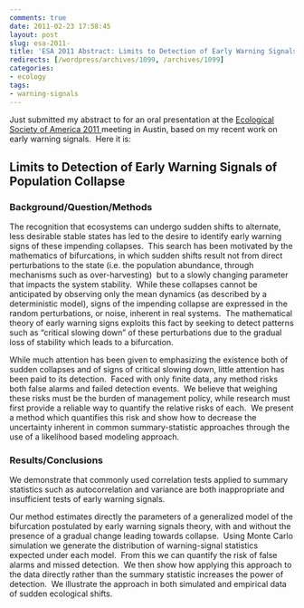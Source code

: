 ```yaml
---
comments: true
date: 2011-02-23 17:58:45
layout: post
slug: esa-2011-
title: 'ESA 2011 Abstract: Limits to Detection of Early Warning Signals'
redirects: [/wordpress/archives/1099, /archives/1099]
categories:
- ecology
tags:
- warning-signals
---
```


Just submitted my abstract to for an oral presentation at the [Ecological Society of America 2011 ](http://www.esa.org/austin/)meeting in Austin, based on my recent work on early warning signals.  Here it is:


## Limits to Detection of Early Warning Signals of Population Collapse




### Background/Question/Methods


The  recognition that ecosystems can undergo sudden shifts to alternate,  less desirable stable states has led to the desire to identify early  warning signs of these impending collapses.  This search has been  motivated by the mathematics of bifurcations, in which sudden shifts  result not from direct perturbations to the state (i.e. the population  abundance, through mechanisms such as over-harvesting)  but to a slowly  changing parameter that impacts the system stability.  While these  collapses cannot be anticipated by observing only the mean dynamics (as  described by a deterministic model), signs of the impending collapse are  expressed in the random perturbations, or noise, inherent in real  systems.  The mathematical theory of early warning signs exploits this  fact by seeking to detect patterns such as “critical slowing down” of  these perturbations due to the gradual loss of stability which leads to a  bifurcation.

While much attention has been given to emphasizing the existence both of sudden collapses and of signs of critical slowing down, little attention has been paid to its detection.   Faced with only finite data, any method risks both false alarms and  failed detection events.  We believe that weighing these risks must be  the burden of management policy, while research must first provide a  reliable way to quantify the relative risks of each.  We present a  method which quantifies this risk and show how to decrease the  uncertainty inherent in common summary-statistic approaches through the  use of a likelihood based modeling approach.


### Results/Conclusions


We  demonstrate that commonly used correlation tests applied to summary  statistics such as autocorrelation and variance are both inappropriate  and insufficient tests of early warning signals.

Our  method estimates directly the parameters of a generalized model of the  bifurcation postulated by early warning signals theory, with and without  the presence of a gradual change leading towards collapse.  Using Monte  Carlo simulation we generate the distribution of warning-signal  statistics expected under each model.  From this we can quantify the  risk of false alarms and missed detection.  We then show how applying  this approach to the data directly rather than the summary statistic  increases the power of detection.  We illustrate the approach in both  simulated and empirical data of sudden ecological shifts.
